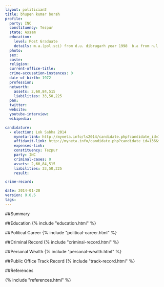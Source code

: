 ```yaml
---
layout: politician2
title: bhupen kumar borah
profile: 
  party: INC
  constituency: Tezpur
  state: Assam
  education: 
    level: Post Graduate
    details: m.a.(pol.sci) from d.u. dibrugarh year 1998  b.a from n.l. college  lakhimpur year 1991  hsslc from north lakhimpur college  lakhimpur year 1988  hslc from pahumora high school  year 1985
  photo: 
  sex: 
  caste: 
  religion: 
  current-office-title: 
  crime-accusation-instances: 0
  date-of-birth: 1972
  profession: 
  networth: 
    assets: 2,60,84,515
    liabilities: 33,50,225
  pan: 
  twitter: 
  website: 
  youtube-interview: 
  wikipedia: 

candidature: 
  - election: Lok Sabha 2014
    myneta-link: http://myneta.info/ls2014/candidate.php?candidate_id=136
    affidavit-link: http://myneta.info/candidate.php?candidate_id=136&scan=original
    expenses-link: 
    constituency: Tezpur 
    party: INC
    criminal-cases: 0
    assets: 2,60,84,515
    liabilities: 33,50,225
    result:  

crime-record: 

date: 2014-01-28
version: 0.0.5
tags: 
---
```

##Summary


##Education
{% include "education.html" %}


##Political Career
{% include "political-career.html" %}


##Criminal Record
{% include "criminal-record.html" %}


##Personal Wealth
{% include "personal-wealth.html" %}


##Public Office Track Record
{% include "track-record.html" %}


##References


{% include "references.html" %}